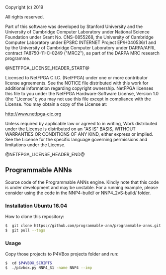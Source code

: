 Copyright (c) 2019

All rights reserved.

Part of this software was developed by Stanford University and the University of Cambridge Computer Laboratory under National Science Foundation under Grant No. CNS-0855268,
the University of Cambridge Computer Laboratory under EPSRC INTERNET Project EP/H040536/1 and
by the University of Cambridge Computer Laboratory under DARPA/AFRL contract FA8750-11-C-0249 ("MRC2"),
as part of the DARPA MRC research programme.

@NETFPGA_LICENSE_HEADER_START@

Licensed to NetFPGA C.I.C. (NetFPGA) under one or more contributor
license agreements.  See the NOTICE file distributed with this work for
additional information regarding copyright ownership.  NetFPGA licenses this
file to you under the NetFPGA Hardware-Software License, Version 1.0 (the
"License"); you may not use this file except in compliance with the
License.  You may obtain a copy of the License at:

  http://www.netfpga-cic.org

Unless required by applicable law or agreed to in writing, Work distributed
under the License is distributed on an "AS IS" BASIS, WITHOUT WARRANTIES OR
CONDITIONS OF ANY KIND, either express or implied.  See the License for the
specific language governing permissions and limitations under the License.

@NETFPGA_LICENSE_HEADER_END@



## Programmable ANNs

Source code of the Programmable ANNs engine. Kindly note that this code is under development and may be unstable. For a running example, please consider using the code in the NNP4-build/ or NNP4_2vS-build/ folder.

### Installation Ubuntu 16.04

How to clone this repository:

```sh
$  git clone https://github.com/programmable-ann/programmable-anns.git
$  git pull --tags
```

### Usage

Copy those projects to P4VBox projects folder and run:

```sh
$  cd $P4VBOX_SCRIPTS
$  ./p4vbox.py NNP4_S1 -name NNP4 --imp
```

